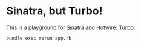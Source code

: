 # Sinatra, but Turbo!

This is a playground for [Sinatra](https://sinatrarb.com/) and [Hotwire: Turbo](https://turbo.hotwired.dev).

```
bundle exec rerun app.rb
```
